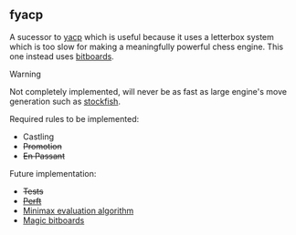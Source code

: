## fyacp
 A sucessor to [yacp](https://github.com/CredibleOpossum/yacp) which is useful because it uses a letterbox system which is too slow for making a meaningfully powerful chess engine. This one instead uses [bitboards](https://www.chessprogramming.org/Bitboards).

> [!Warning]
>
> Not completely implemented, will never be as fast as large engine's move generation such as [stockfish](https://github.com/official-stockfish/Stockfish).

Required rules to be implemented:
* Castling
* ~~Promotion~~
* ~~En Passant~~

Future implementation:
* ~~Tests~~
* ~~[Perft](https://www.chessprogramming.org/Perft)~~
* [Minimax evaluation algorithm](https://www.chessprogramming.org/Minimax)
* [Magic bitboards](https://www.chessprogramming.org/Magic_Bitboards)
